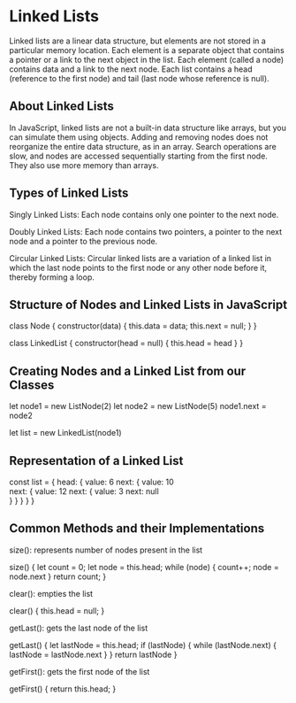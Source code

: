# Linked Lists

Linked lists are a linear data structure, but elements are not stored in a particular memory location. Each element is a separate object that contains a pointer or a link to the next object in the list. Each element (called a node) contains data and a link to the next node. Each list contains a head (reference to the first node) and tail (last node whose reference is null).

## About Linked Lists

In JavaScript, linked lists are not a built-in data structure like arrays, but you can simulate them using objects. Adding and removing nodes does not reorganize the entire data structure, as in an array. Search operations are slow, and nodes are accessed sequentially starting from the first node. They also use more memory than arrays.

## Types of Linked Lists

Singly Linked Lists: Each node contains only one pointer to the next node.

Doubly Linked Lists: Each node contains two pointers, a pointer to the next node and a pointer to the previous node.

Circular Linked Lists: Circular linked lists are a variation of a linked list in which the last node points to the first node or any other node before it, thereby forming a loop.

## Structure of Nodes and Linked Lists in JavaScript

class Node {
    constructor(data) {
      this.data = data;
      this.next = null;
    }
}

class LinkedList {
    constructor(head = null) {
        this.head = head
    }
}

## Creating Nodes and a Linked List from our Classes

let node1 = new ListNode(2)
let node2 = new ListNode(5)
node1.next = node2

let list = new LinkedList(node1)

## Representation of a Linked List

const list = {
    head: {
        value: 6
        next: {
            value: 10                                             
            next: {
                value: 12
                next: {
                    value: 3
                    next: null	
                    }
                }
            }
        }
    }

## Common Methods and their Implementations

size(): represents number of nodes present in the list

size() {
    let count = 0; 
    let node = this.head;
    while (node) {
        count++;
        node = node.next
    }
    return count;
}

clear(): empties the list

clear() {
    this.head = null;
}

getLast(): gets the last node of the list

getLast() {
    let lastNode = this.head;
    if (lastNode) {
        while (lastNode.next) {
            lastNode = lastNode.next
        }
    }
    return lastNode
}

getFirst(): gets the first node of the list

getFirst() {
    return this.head;
}